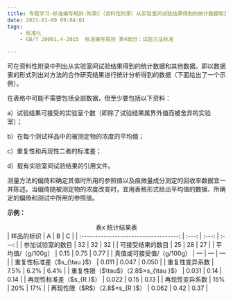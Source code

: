 ```yaml
---
title: 专题学习-标准编写规则-附录C（资料性附录）从实验室间试验结果得到的统计数据和其他数据
date: 2021-01-09 09:04:01
tags: 
	- 标准化
	- GB/T 20001.4-2015  标准编写规则 第4部分：试验方法标准

---
```




可在资料性附录中列出从实验室间试验结果得到的统计数据和其他数据。即以数据表的形式列出对方法的合作研究结果进行统计分析得到的数据（下面给出了一个示例）。

在表格中可能不需要包括全部数据，但至少要包括以下资料：

a）试验结果可接受的实验室个数（即除了试验结果属界外值而被舍弃的实验室）；

b）在每个测试样品中的被测定物的浓度的平均值；

c）重复性和再现性二者的标准差；

d）载有实验室间试验结果的引用文件。

测量方法的偏倚和确定其值时所用的参照值以及痕微量成分测定的回收率数据宜一并陈述。当偏倚随被测定物的浓度改变时，宜用表格形式给出平均值的数据、所确定的偏倚和测试中所用的参照值。 

<b>示例：</b>

<center>表x 统计结果表</center>
|              样品的标识               |   A   |   B   |   C   |
| :-----------------------------------: | :---: | :---: | :---: |
|           参加试验室的数目            |  32   |  32   |  32   |
|           可接受结果的数目            |  25   |  28   |  27   |
|           平均值/（g/100g）           | 0.15  | 0.75  | 0.77  |
|       真值或可接受值/（g/100g）       |   —   |   —   |   —   |
|      重复性标准差（$s_{\tau }$）      | 0.011 | 0.047 | 0.050 |
|            重复性变异系数             | 7.5%  | 6.2%  | 6.4%  |
| 重复性限（$\tau$）（2.8$×s_{\tau }$） | 0.031 | 0.14  | 0.14  |
|       再现性标准差（$s_{R }$）        | 0.022 | 0.15  | 0.13  |
|            再现性变异系数             |  15%  |  20%  |  17%  |
|    再现性限（$R$）（2.8$×s_{R }$）    | 0.062 | 0.42  | 0.37  |

